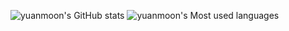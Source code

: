 ![yuanmoon's GitHub stats](https://github-readme-stats.vercel.app/api?username=yuanmoon&show_icons=true&count_private=true)
![yuanmoon's Most used languages](https://github-readme-stats.vercel.app/api/top-langs/?username=yuanmoon&layout=compact&langs_count=10)
